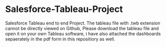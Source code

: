 # Salesforce-Tableau-Project
Salesforce Tableau end to end Project.
 The tableau file with .twb extension cannot be directly viewed on Github, Please download the tableau file and open it on your own Tableau software, i have also attached the dashboards sepaerately in the pdf form in this repositiory as well.
